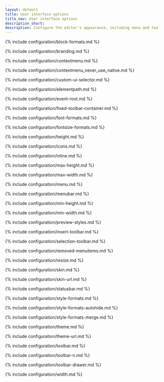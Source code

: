 ```yaml
---
layout: default
title: User interface options
title_nav: User interface options
description_short:
description: Configure the editor's appearance, including menu and toolbar controls.
---
```


{% include configuration/block-formats.md %}

{% include configuration/branding.md %}

{% include configuration/contextmenu.md %}

{% include configuration/contextmenu_never_use_native.md %}

{% include configuration/custom-ui-selector.md %}

{% include configuration/elementpath.md %}

{% include configuration/event-root.md %}

{% include configuration/fixed-toolbar-container.md %}

{% include configuration/font-formats.md %}

{% include configuration/fontsize-formats.md %}

{% include configuration/height.md %}

{% include configuration/icons.md %}

{% include configuration/inline.md %}

{% include configuration/max-height.md %}

{% include configuration/max-width.md %}

{% include configuration/menu.md %}

{% include configuration/menubar.md %}

{% include configuration/min-height.md %}

{% include configuration/min-width.md %}

<!--{% include configuration/mobile.md %}-->

{% include configuration/preview-styles.md %}

{% include configuration/insert-toolbar.md %}

{% include configuration/selection-toolbar.md %}

{% include configuration/removed-menuitems.md %}

{% include configuration/resize.md %}

{% include configuration/skin.md %}

{% include configuration/skin-url.md %}

{% include configuration/statusbar.md %}

{% include configuration/style-formats.md %}

{% include configuration/style-formats-autohide.md %}

{% include configuration/style-formats-merge.md %}

{% include configuration/theme.md %}

{% include configuration/theme-url.md %}

{% include configuration/toolbar.md %}

{% include configuration/toolbar-n.md %}

{% include configuration/toolbar-drawer.md %}

{% include configuration/width.md %}

